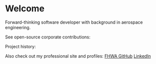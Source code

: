 # Welcome

Forward-thinking software developer with background in aerospace engineering.

See open-source corporate contributions: 

Project history: 

Also check out my professional site and profiles:
[FHWA GitHub](https://github.com/davidgayman)
[LinkedIn](https://www.linkedin.com/in/DavidGayman)

